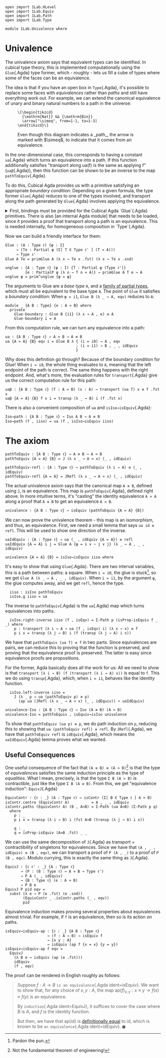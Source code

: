 ```
open import 1Lab.HLevel
open import 1Lab.Equiv
open import 1Lab.Path
open import 1Lab.Type

module 1Lab.Univalence where
```

# Univalence

The univalence axiom says that equivalent types can be identified. In
cubical type theory, this is implemented computationally using the
`Glue`{.Agda} type former, which - roughly - lets us fill a cube of
types where some of the faces can be an equivalence.

The idea is that if you have an open box in `Type`{.Agda}, it's possible
to replace some faces with _equivalences_ rather than _paths_ and still
have everything work out. For example, we can extend the canonical
equivalence of unary and binary natural numbers to a path in the
universe:

<figure>

~~~{.quiver .short-2}
\[\begin{tikzcd}
  {\mathrm{Nat}} && {\mathrm{Bin}}
  \arrow["\simeq", from=1-1, to=1-3]
\end{tikzcd}\]
~~~

<figcaption>
Even though this diagram indicates a _path_, the arrow is marked with
$\simeq$, to indicate that it comes from an equivalence.
</figcaption>

</figure>

In the one-dimensional case, this corresponds to having a constant
`ua`{.Agda} which turns an equivalence into a path. If this function
additionally satisfies "transport along ua(f) is the same as applying f"
(`uaβ`{.Agda}), then this function can be shown to be an inverse to the
map `pathToEquiv`{.Agda}.

To do this, Cubical Agda provides us with a primitive satisfying an
appropriate _boundary condition_: Depending on a given formula, the type
former `Glue`{.Agda} reduces to one of the types involved, and transport
along the path generated by `Glue`{.Agda} involves applying the
equivalence.

[an internal Agda module]: agda://Agda.Builtin.Cubical.HCompU

<details>
<summary>
First, bindings must be provided for the Cubical Agda `Glue`{.Agda}
primitives. There is also [an internal Agda module] that needs to be
loaded, since it provides a proof that transport along a path is an
equivalence.  This is needed internally, for homogeneous composition in
`Type`{.Agda}.
</summary>

```
private
  variable
    ℓ ℓ' : Level

  primitive
    primGlue : (A : Type ℓ) {φ : I}
             → (T : Partial φ (Type ℓ')) → (e : PartialP φ (λ o → T o ≃ A))
             → Type ℓ'

    prim^glue : {A : Type ℓ} {φ : I}
              → {T : Partial φ (Type ℓ')} → {e : PartialP φ (λ o → T o ≃ A)}
              → PartialP φ T → A → primGlue A T e

    prim^unglue : {A : Type ℓ} {φ : I}
                → {T : Partial φ (Type ℓ')} → {e : PartialP φ (λ o → T o ≃ A)}
                → primGlue A T e → A

open import Agda.Builtin.Cubical.HCompU
```
</details>

Now we can build a friendly interface for them:

```
Glue : (A : Type ℓ) {φ : I}
     → (Te : Partial φ (Σ[ T ∈ Type ℓ' ] (T ≃ A)))
     → Type ℓ'
Glue A Te = primGlue A (λ x → Te x .fst) (λ x → Te x .snd)

unglue : {A : Type ℓ} (φ : I) {T : Partial φ (Type ℓ')}
         {e : PartialP φ (λ o → T o ≃ A)} → primGlue A T e → A
unglue φ = prim^unglue {φ = φ}
```

The arguments to Glue are a _base type_ `A`, and a [family of partial
types], which must all be equivalent to the base type `A`. The point of
`Glue` it satisfies a _boundary condition_: When `φ = i1`, `Glue B (λ _
→ A, eqv)` reduces to `A`:

[family of partial types]: agda://1Lab.Path.Partial

```
module _ {A B : Type} {e : A ≃ B} where
  private
    Glue-boundary : Glue B {i1} (λ x → A , e) ≡ A
    Glue-boundary i = A
```

From this computation rule, we can turn any equivalence into a path:

```
ua : {A B : Type ℓ} → A ≃ B → A ≡ B
ua {A = A} {B} eqv i = Glue B λ { (i = i0) → A , eqv
                                ; (i = i1) → B , _ , idEquiv
                                }
```

Why does this definition go through? Because of the boundary condition
for Glue! When `i = i0`, the whole thing evaluates to `A`, meaning that
the left endpoint of the path is correct. The same thing happens with
the right endpoint. And, what's more, the evaluation rules for
`transport`{.Agda} give us the correct computation rule for this path:

```
uaβ : {A B : Type ℓ} (f : A ≃ B) (x : A) → transport (ua f) x ≡ f .fst x
uaβ {A = A} {B} f x i = transp (λ _ → B) i (f .fst x)
```

There is also a convenient composition of `ua` and `isIso→isEquiv`{.Agda}:

```
Iso→path : {A B : Type ℓ} → Iso A B → A ≡ B
Iso→path (f , iiso) = ua (f , isIso→isEquiv iiso)
```

# The axiom

```
pathToEquiv : {A B : Type ℓ} → A ≡ B → A ≃ B
pathToEquiv {A = A} {B} = J (λ x _ → A ≃ x) (_ , idEquiv)

pathToEquiv-refl : {A : Type ℓ} → pathToEquiv (λ i → A) ≡ (_ , idEquiv)
pathToEquiv-refl {A = A} = JRefl (λ x _ → A ≃ x) (_ , idEquiv)
```

The actual univalence axiom says that the canonical map `A ≡ B`, defined
using `J`, is an equivalence. This map is `pathToEquiv`{.Agda}, defined
right above. In more intuitive terms, it's "casting" the identity
equivalence `A ≃ A` along a proof that `A ≡ B` to get an equivalence `A
≃ B`.


```
univalence : {A B : Type ℓ} → isEquiv (pathToEquiv {A = A} {B})
```

We can now prove the univalence theorem - this map is an isomorphism,
and thus, an equivalence. First, we need a small lemma that says `ua id
≡ refl`. This will be used to show one direction of the inverse.

```
uaIdEquiv : {A : Type ℓ} → ua (_ , idEquiv {A = A}) ≡ refl
uaIdEquiv {A = A} i j = Glue A {φ = i ∨ ~ j ∨ j} (λ _ → A , _ , idEquiv)

univalence {A = A} {B} = isIso→isEquiv iiso where
```

It's easy to show that using `Glue`{.Agda}. There are two interval
variables, this is a path between paths: a square. When `i = i0`, the
glue is stuck[^1], so we get `Glue A (λ _ → A , _ , idEquiv)`. When `i =
i1`, by the argument `φ`, the glue computes away, and we get `refl`,
hence the type.

[^1]: Pardon the pun.

```
  iiso : isIso pathToEquiv
  isIso.g iiso = ua
```

The inverse to `pathToEquiv`{.Agda} is the `ua`{.Agda} map which turns
equivalences into paths.

```
  isIso.right-inverse iiso (f , isEqv) = Σ-Path p (isProp-isEquiv f _ _) where
    p : transport (λ i → A → ua (f , isEqv) i) (λ x → x) ≡ f
    p i x = transp (λ j → B) i (f (transp (λ j → A) i x))
```

We have that `pathToEquiv (ua f) ≡ f` in two parts. Since equivalences
are pairs, we can reduce this to proving that the function is preserved,
and proving that the equivalence proof is preserved. The latter is easy
since equivalence proofs are propositions.

For the former, Agda basically does all the work for us: All we need to
show is that `transport (λ i → B) (f (transport (λ i → A) x))` is equal
to `f`. This we do using `transp`{.Agda}, which, when `i = i1`, behaves
like the identity function.

```
  isIso.left-inverse iiso = 
    J (λ _ p → ua (pathToEquiv p) ≡ p)
      (ap ua (JRefl (λ x _ → A ≃ x) (_ , idEquiv)) ∙ uaIdEquiv)

univalence-Iso : {A B : Type ℓ} → Iso (A ≡ B) (A ≃ B)
univalence-Iso = pathToEquiv , isEquiv→isIso univalence
```

To show that `pathToEquiv (ua p) ≡ p`, we do path induction on `p`,
reducing this to showing that `ua (pathToEquiv refl) ≡ refl`. By
`JRefl`{.Agda}, we have that `pathToEquiv refl` is `idEquiv`{.Agda},
which means the `uaIdEquiv`{.Agda} lemma proves what we wanted.

## Useful Consequences

One useful consequence of the fact that `(A ≡ B) ≡ (A ≃ B)`[^2] is that
the type of _equivalences_ satisfies the same induction principle as the
type of _equalities_. What I mean, precisely, is that the type `Σ B (A ≃
B)` is contractible, just like the type `Σ B (A ≡ B)`. From this, we get
"equivalence induction": `EquivJ`{.Agda}

```
EquivContr : {ℓ : _} (A : Type ℓ) → isContr (Σ[ B ∈ Type ℓ ] A ≃ B)
isContr.centre (EquivContr A)          = A , _ , idEquiv
isContr.paths (EquivContr A) (B , A≃B) = Σ-Path (ua A≃B) (Σ-Path p q)
  where
    p : _
    p i x = transp (λ i → B) i (fst A≃B (transp (λ j → A) i x))

    q : _
    q = isProp-isEquiv (A≃B .fst) _ _
```

We can use the same decomposition of `J`{.Agda} as transport +
contractibility of singletons for equivalences. Since we have that `(A ,
_ , idEquiv) ≡ (B , eqv)`, we can transport a proof of `P (A , _)` to a
proof of `P (B , eqv)`. Modulo currying, this is exactly the same thing
as `J`{.Agda}.

```
EquivJ : {ℓ ℓ' : _} {A : Type ℓ}
       → (P : (B : Type ℓ) → A ≃ B → Type ℓ')
       → P A (_ , idEquiv)
       → {B : Type ℓ} (e : A ≃ B)
       → P B e
EquivJ P pid eqv =
  subst (λ e → P (e .fst) (e .snd))
        (EquivContr _ .isContr.paths (_ , eqv))
        pid
```

[^2]: Not the fundamental theorem of engineering!

Equivalence induction makes proving several properties about
equivalences almost trivial. For example, if `f` is an equivalence, then
so is its action on paths. 

```
isEquiv→isEquiv-ap : {ℓ : _} {A B : Type ℓ}
                   → (f : A → B) → isEquiv f
                   → {x y : A}
                   → isEquiv (ap f {x = x} {y = y})
isEquiv→isEquiv-ap f eqv =
  EquivJ
    (λ B e → isEquiv (ap (e .fst)))
    idEquiv
    (f , eqv)
```

The proof can be rendered in English roughly as follows:

> Suppose $f : A \to B$ `is an equivalence`{.Agda ident=isEquiv}. We want to
show that, for any choice of $x, y : A$, the map $\mathrm{ap}(f)_{x,y} :
x \equiv y \to f(x) \equiv f(y)$ is an equivalence.
>
> By `induction`{.Agda ident=EquivJ}, it suffices to cover the case
where $B$ is $A$, and $f$ is the identity function.
>
> But then, we have that $\mathrm{ap}(\mathrm{id})$ is [definitionally
equal](agda://1Lab.Path#ap-id) to $\mathrm{id}$, which is known to be
`an equivalence`{.Agda ident=idEquiv}. <span class=qed>$\blacksquare$</span>